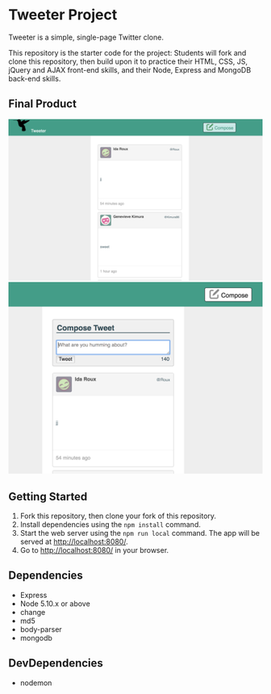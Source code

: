 # Tweeter Project

Tweeter is a simple, single-page Twitter clone.

This repository is the starter code for the project: Students will fork and clone this repository, then build upon it to practice their HTML, CSS, JS, jQuery and AJAX front-end skills, and their Node, Express and MongoDB back-end skills.

## Final Product

!["Screenshot of Tweeter](https://github.com/RayCJ87/tweeter/blob/master/screenshot%20-%20tweeter.png)
!["Screenshot of making a new tweet](https://github.com/RayCJ87/tweeter/blob/master/screenshot%20-%20newTweet.png)

## Getting Started

1. Fork this repository, then clone your fork of this repository.
2. Install dependencies using the `npm install` command.
3. Start the web server using the `npm run local` command. The app will be served at <http://localhost:8080/>.
4. Go to <http://localhost:8080/> in your browser.

## Dependencies

- Express
- Node 5.10.x or above
- change
- md5
- body-parser
- mongodb

## DevDependencies

- nodemon
